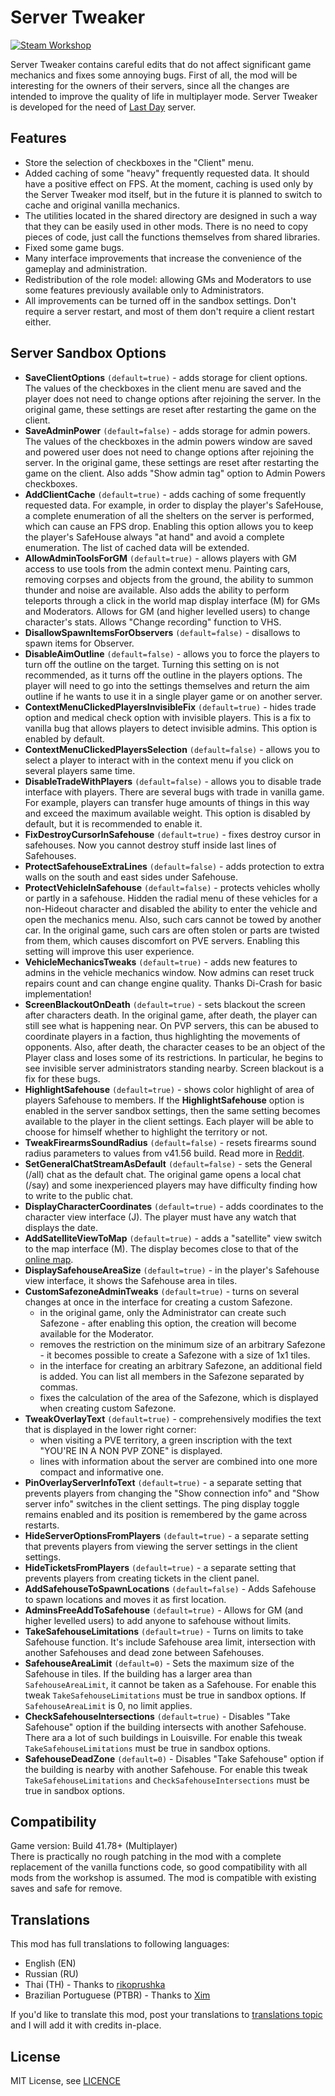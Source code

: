 # Server Tweaker
[![Steam Workshop](assets/steam.svg)](https://steamcommunity.com/sharedfiles/filedetails/?id=2951816996)

Server Tweaker contains careful edits that do not affect significant game mechanics and fixes some annoying bugs. First of all, the mod will be interesting for the owners of their servers, since all the changes are intended to improve the quality of life in multiplayer mode. Server Tweaker is developed for the need of [Last Day](https://last-day.wargm.ru) server.

## Features
* Store the selection of checkboxes in the "Client" menu.
* Added caching of some "heavy" frequently requested data. It should have a positive effect on FPS. At the moment, caching is used only by the Server Tweaker mod itself, but in the future it is planned to switch to cache and original vanilla mechanics.
* The utilities located in the shared directory are designed in such a way that they can be easily used in other mods. There is no need to copy pieces of code, just call the functions themselves from shared libraries.
* Fixed some game bugs.
* Many interface improvements that increase the convenience of the gameplay and administration.
* Redistribution of the role model: allowing GMs and Moderators to use some features previously available only to Administrators.
* All improvements can be turned off in the sandbox settings. Don't require a server restart, and most of them don't require a client restart either.

## Server Sandbox Options
* **SaveClientOptions** `(default=true)` - adds storage for client options. The values of the checkboxes in the client menu are saved and the player does not need to change options after rejoining the server. In the original game, these settings are reset after restarting the game on the client.
* **SaveAdminPower** `(default=false)` - adds storage for admin powers. The values of the checkboxes in the admin powers window are saved and powered user does not need to change options after rejoining the server. In the original game, these settings are reset after restarting the game on the client. Also adds "Show admin tag" option to Admin Powers checkboxes.
* **AddClientCache** `(default=true)` - adds caching of some frequently requested data. For example, in order to display the player's SafeHouse, a complete enumeration of all the shelters on the server is performed, which can cause an FPS drop. Enabling this option allows you to keep the player's SafeHouse always "at hand" and avoid a complete enumeration. The list of cached data will be extended.
* **AllowAdminToolsForGM** `(default=true)` - allows players with GM access to use tools from the admin context menu. Painting cars, removing corpses and objects from the ground, the ability to summon thunder and noise are available. Also adds the ability to perform teleports through a click in the world map display interface (M) for GMs and Moderators. Allows for GM (and higher levelled users) to change character's stats. Allows "Change recording" function to VHS.
* **DisallowSpawnItemsForObservers** `(default=false)` - disallows to spawn items for Observer.
* **DisableAimOutline** `(default=false)` - allows you to force the players to turn off the outline on the target. Turning this setting on is not recommended, as it turns off the outline in the players options. The player will need to go into the settings themselves and return the aim outline if he wants to use it in a single player game or on another server.
* **ContextMenuClickedPlayersInvisibleFix** `(default=true)` - hides trade option and medical check option with invisible players. This is a fix to vanilla bug that allows players to detect invisible admins. This option is enabled by default.
* **ContextMenuClickedPlayersSelection** `(default=false)` - allows you to select a player to interact with in the context menu if you click on several players same time.
* **DisableTradeWithPlayers** `(default=false)` - allows you to disable trade interface with players. There are several bugs with trade in vanilla game. For example, players can transfer huge amounts of things in this way and exceed the maximum available weight. This option is disabled by default, but it is recommended to enable it.
* **FixDestroyCursorInSafehouse** `(default=true)` - fixes destroy cursor in safehouses. Now you cannot destroy stuff inside last lines of Safehouses.
* **ProtectSafehouseExtraLines** `(default=false)` - adds protection to extra walls on the south and east sides under Safehouse.
* **ProtectVehicleInSafehouse** `(default=false)` - protects vehicles wholly or partly in a safehouse. Hidden the radial menu of these vehicles for a non-Hideout character and disabled the ability to enter the vehicle and open the mechanics menu. Also, such cars cannot be towed by another car. In the original game, such cars are often stolen or parts are twisted from them, which causes discomfort on PVE servers. Enabling this setting will improve this user experience.
* **VehicleMechanicsTweaks** `(default=true)` - adds new features to admins in the vehicle mechanics window. Now admins can reset truck repairs count and can change engine quality. Thanks Di-Crash for basic implementation!
* **ScreenBlackoutOnDeath** `(default=true)` - sets blackout the screen after characters death. In the original game, after death, the player can still see what is happening near. On PVP servers, this can be abused to coordinate players in a faction, thus highlighting the movements of opponents. Also, after death, the character ceases to be an object of the Player class and loses some of its restrictions. In particular, he begins to see invisible server administrators standing nearby. Screen blackout is a fix for these bugs.
* **HighlightSafehouse** `(default=true)` - shows color highlight of area of players Safehouse to members. If the **HighlightSafehouse** option is enabled in the server sandbox settings, then the same setting becomes available to the player in the client settings. Each player will be able to choose for himself whether to highlight the territory or not.
* **TweakFirearmsSoundRadius** `(default=false)` - resets firearms sound radius parameters to values from v41.56 build. Read more in [Reddit](https://www.reddit.com/r/projectzomboid/comments/ref3if/b4160_weapos_changes_guns_sound_radius).
* **SetGeneralChatStreamAsDefault** `(default=false)` - sets the General (/all) chat as the default chat. The original game opens a local chat (/say) and some inexperienced players may have difficulty finding how to write to the public chat.
* **DisplayCharacterCoordinates** `(default=true)` - adds coordinates to the character view interface (J). The player must have any watch that displays the date.
* **AddSatelliteViewToMap** `(default=true)` - adds a "satellite" view switch to the map interface (M). The display becomes close to that of the [online map](https://map.projectzomboid.com).
* **DisplaySafehouseAreaSize** `(default=true)` - in the player's Safehouse view interface, it shows the Safehouse area in tiles.
* **CustomSafezoneAdminTweaks** `(default=true)` - turns on several changes at once in the interface for creating a custom Safezone.
    - in the original game, only the Administrator can create such Safezone - after enabling this option, the creation will become available for the Moderator.
    - removes the restriction on the minimum size of an arbitrary Safezone - it becomes possible to create a Safezone with a size of 1x1 tiles.
    - in the interface for creating an arbitrary Safezone, an additional field is added. You can list all members in the Safezone separated by commas.
    - fixes the calculation of the area of the Safezone, which is displayed when creating custom Safezone.
* **TweakOverlayText** `(default=true)` - comprehensively modifies the text that is displayed in the lower right corner:
    - when visiting a PVE territory, a green inscription with the text "YOU'RE IN A NON PVP ZONE" is displayed.
    - lines with information about the server are combined into one more compact and informative one.
* **PinOverlayServerInfoText** `(default=true)` - a separate setting that prevents players from changing the "Show connection info" and "Show server info" switches in the client settings. The ping display toggle remains enabled and its position is remembered by the game across restarts.
* **HideServerOptionsFromPlayers** `(default=true)` - a separate setting that prevents players from viewing the server settings in the client settings.
* **HideTicketsFromPlayers** `(default=true)` - a separate setting that prevents players from creating tickets in the client panel.
* **AddSafehouseToSpawnLocations** `(default=false)` - Adds Safehouse to spawn locations and moves it as first location.
* **AdminsFreeAddToSafehouse** `(default=true)` - Allows for GM (and higher levelled users) to add anyone to safehouse without limits.
* **TakeSafehouseLimitations** `(default=true)` - Turns on limits to take Safehouse function. It's include Safehouse area limit, intersection with another Safehouses and dead zone between Safehouses.
* **SafehouseAreaLimit** `(default=0)` - Sets the maximum size of the Safehouse in tiles. If the building has a larger area than `SafehouseAreaLimit`, it cannot be taken as a Safehouse. For enable this tweak `TakeSafehouseLimitations` must be true in sandbox options. If `SafehouseAreaLimit` is 0, no limit applies.
* **CheckSafehouseIntersections** `(default=true)` - Disables "Take Safehouse" option if the building intersects with another Safehouse. There ara a lot of such buildings in Louisville. For enable this tweak `TakeSafehouseLimitations` must be true in sandbox options.
* **SafehouseDeadZone** `(default=0)` - Disables "Take Safehouse" option if the building is nearby with another Safehouse. For enable this tweak `TakeSafehouseLimitations` and `CheckSafehouseIntersections` must be true in sandbox options.

## Compatibility
Game version: Build 41.78+ (Multiplayer)  
There is practically no rough patching in the mod with a complete replacement of the vanilla functions code, so good compatibility with all mods from the workshop is assumed. The mod is compatible with existing saves and safe for remove.

## Translations
This mod has full translations to following languages:

* English (EN)
* Russian (RU)
* Thai (TH) - Thanks to [rikoprushka](https://github.com/rikoprushka)
* Brazilian Portuguese (PTBR) - Thanks to [Xim](https://steamcommunity.com/id/BryanXim)

If you'd like to translate this mod, post your translations to [translations topic](https://steamcommunity.com/workshop/filedetails/discussion/2951816996/3824159062924268441) and I will add it with credits in-place.

## License
MIT License, see [LICENCE](LICENSE)  
